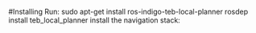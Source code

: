 #Installing 
      Run:
	sudo apt-get install ros-indigo-teb-local-planner
	rosdep install teb_local_planner
      install the navigation stack:
	



